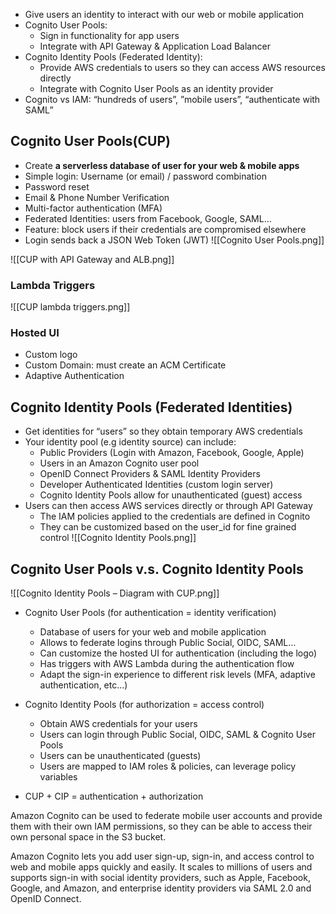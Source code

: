 - Give users an identity to interact with our web or mobile application
- Cognito User Pools:
	- Sign in functionality for app users
	- Integrate with API Gateway & Application Load Balancer
- Cognito Identity Pools (Federated Identity):
	- Provide AWS credentials to users so they can access AWS resources directly
	- Integrate with Cognito User Pools as an identity provider
- Cognito vs IAM: “hundreds of users”, ”mobile users”, “authenticate with SAML”

## Cognito User Pools(CUP)
- Create **a serverless database of user for your web & mobile apps**
- Simple login: Username (or email) / password combination
- Password reset
- Email & Phone Number Verification
- Multi-factor authentication (MFA)
- Federated Identities: users from Facebook, Google, SAML…
- Feature: block users if their credentials are compromised elsewhere
- Login sends back a JSON Web Token (JWT)
![[Cognito User Pools.png]]

![[CUP with API Gateway and ALB.png]]
### Lambda Triggers
![[CUP lambda triggers.png]]

### Hosted UI 
- Custom logo
- Custom Domain: must create an ACM Certificate
- Adaptive Authentication

## Cognito Identity Pools (Federated Identities)
- Get identities for “users” so they obtain temporary AWS credentials
- Your identity pool (e.g identity source) can include:
	- Public Providers (Login with Amazon, Facebook, Google, Apple)
	- Users in an Amazon Cognito user pool
	- OpenID Connect Providers & SAML Identity Providers
	- Developer Authenticated Identities (custom login server)
	- Cognito Identity Pools allow for unauthenticated (guest) access
- Users can then access AWS services directly or through API Gateway
	- The IAM policies applied to the credentials are defined in Cognito
	- They can be customized based on the user_id for fine grained control
![[Cognito Identity Pools.png]]

## Cognito User Pools v.s. Cognito Identity Pools

![[Cognito Identity Pools – Diagram with CUP.png]]
- Cognito User Pools (for authentication = identity verification)
	- Database of users for your web and mobile application
	- Allows to federate logins through Public Social, OIDC, SAML…
	- Can customize the hosted UI for authentication (including the logo)
	- Has triggers with AWS Lambda during the authentication flow
	- Adapt the sign-in experience to different risk levels (MFA, adaptive authentication, etc…)

- Cognito Identity Pools (for authorization = access control)
	- Obtain AWS credentials for your users
	- Users can login through Public Social, OIDC, SAML & Cognito User Pools
	- Users can be unauthenticated (guests)
	- Users are mapped to IAM roles & policies, can leverage policy variables
	
- CUP + CIP = authentication + authorization

Amazon Cognito can be used to federate mobile user accounts and provide them with their own IAM permissions, so they can be able to access their own personal space in the S3 bucket.

Amazon Cognito lets you add user sign-up, sign-in, and access control to web and mobile apps quickly and easily. It scales to millions of users and supports sign-in with social identity providers, such as Apple, Facebook, Google, and Amazon, and enterprise identity providers via SAML 2.0 and OpenID Connect.